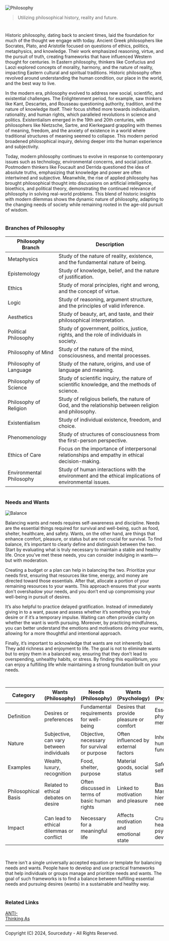 ![Philosophy](https://github.com/user-attachments/assets/b4ef4a23-c3ae-476f-9f0d-e0656c6a0a8f)

> Utilizing philosophical history, reality and future.

#

Historic philosophy, dating back to ancient times, laid the foundation for much of the thought we engage with today. Ancient Greek philosophers like Socrates, Plato, and Aristotle focused on questions of ethics, politics, metaphysics, and knowledge. Their work emphasized reasoning, virtue, and the pursuit of truth, creating frameworks that have influenced Western thought for centuries. In Eastern philosophy, thinkers like Confucius and Laozi explored concepts of morality, harmony, and the nature of reality, impacting Eastern cultural and spiritual traditions. Historic philosophy often revolved around understanding the human condition, our place in the world, and the best way to live.

In the modern era, philosophy evolved to address new social, scientific, and existential challenges. The Enlightenment period, for example, saw thinkers like Kant, Descartes, and Rousseau questioning authority, tradition, and the nature of knowledge itself. Their focus shifted more towards individualism, rationality, and human rights, which paralleled revolutions in science and politics. Existentialism emerged in the 19th and 20th centuries, with philosophers like Nietzsche, Sartre, and Kierkegaard grappling with themes of meaning, freedom, and the anxiety of existence in a world where traditional structures of meaning seemed to collapse. This modern period broadened philosophical inquiry, delving deeper into the human experience and subjectivity.

Today, modern philosophy continues to evolve in response to contemporary issues such as technology, environmental concerns, and social justice. Postmodern thinkers like Foucault and Derrida questioned the idea of absolute truths, emphasizing that knowledge and power are often intertwined and subjective. Meanwhile, the rise of applied philosophy has brought philosophical thought into discussions on artificial intelligence, bioethics, and political theory, demonstrating the continued relevance of philosophy in solving real-world problems. This blend of historic insights with modern dilemmas shows the dynamic nature of philosophy, adapting to the changing needs of society while remaining rooted in the age-old pursuit of wisdom.

#
### Branches of Philosophy

| Philosophy Branch      | Description                                            |
|------------------------|--------------------------------------------------------|
| Metaphysics            | Study of the nature of reality, existence, and the fundamental nature of being. |
| Epistemology           | Study of knowledge, belief, and the nature of justification. |
| Ethics                 | Study of moral principles, right and wrong, and the concept of virtue. |
| Logic                  | Study of reasoning, argument structure, and the principles of valid inference. |
| Aesthetics             | Study of beauty, art, and taste, and their philosophical interpretation. |
| Political Philosophy   | Study of government, politics, justice, rights, and the role of individuals in society. |
| Philosophy of Mind     | Study of the nature of the mind, consciousness, and mental processes. |
| Philosophy of Language | Study of the nature, origins, and use of language and meaning. |
| Philosophy of Science  | Study of scientific inquiry, the nature of scientific knowledge, and the methods of science. |
| Philosophy of Religion | Study of religious beliefs, the nature of God, and the relationship between religion and philosophy. |
| Existentialism         | Study of individual existence, freedom, and choice. |
| Phenomenology          | Study of structures of consciousness from the first-person perspective. |
| Ethics of Care         | Focus on the importance of interpersonal relationships and empathy in ethical decision-making. |
| Environmental Philosophy | Study of human interactions with the environment and the ethical implications of environmental issues. |

#
### Needs and Wants

![Balance](https://github.com/user-attachments/assets/aa2ae5e7-0a1f-4dfa-a47e-0ec43a6df00b)

Balancing wants and needs requires self-awareness and discipline. Needs are the essential things required for survival and well-being, such as food, shelter, healthcare, and safety. Wants, on the other hand, are things that enhance comfort, pleasure, or status but are not crucial for survival. To find balance, it’s important to clearly define and distinguish between the two. Start by evaluating what is truly necessary to maintain a stable and healthy life. Once you’ve met these needs, you can consider indulging in wants—but with moderation.

Creating a budget or a plan can help in balancing the two. Prioritize your needs first, ensuring that resources like time, energy, and money are directed toward those essentials. After that, allocate a portion of your remaining resources to your wants. This approach ensures that your wants don't overshadow your needs, and you don’t end up compromising your well-being in pursuit of desires.

It’s also helpful to practice delayed gratification. Instead of immediately giving in to a want, pause and assess whether it’s something you truly desire or if it’s a temporary impulse. Waiting can often provide clarity on whether the want is worth pursuing. Moreover, by practicing mindfulness, you can better understand the emotions and motivations driving your wants, allowing for a more thoughtful and intentional approach.

Finally, it’s important to acknowledge that wants are not inherently bad. They add richness and enjoyment to life. The goal is not to eliminate wants but to enjoy them in a balanced way, ensuring that they don’t lead to overspending, unhealthy habits, or stress. By finding this equilibrium, you can enjoy a fulfilling life while maintaining a strong foundation built on your needs.

<br>

| Category          | Wants (Philosophy)                       | Needs (Philosophy)                        | Wants (Psychology)                       | Needs (Psychology)                        |
|-------------------|------------------------------------------|-------------------------------------------|------------------------------------------|--------------------------------------------|
| Definition        | Desires or preferences                   | Fundamental requirements for well-being   | Desires that provide pleasure or comfort | Essential for physical and mental health  |
| Nature            | Subjective, can vary between individuals | Objective, necessary for survival or purpose | Often influenced by external factors    | Inherent to human functioning              |
| Examples          | Wealth, luxury, recognition              | Food, shelter, purpose                    | Material goods, social status            | Safety, love, self-esteem                  |
| Philosophical Basis | Related to ethical debates on desire   | Often discussed in terms of basic human rights | Linked to motivation and pleasure      | Based on Maslow’s hierarchy of needs       |
| Impact            | Can lead to ethical dilemmas or conflict | Necessary for a meaningful life            | Affects motivation and emotional state   | Crucial for healthy psychological development |

<br>

There isn't a single universally accepted equation or template for balancing needs and wants. People have to develop and use practical frameworks that help individuals or groups manage and prioritize needs and wants. The goal of such frameworks is to find a balance between fulfilling essential needs and pursuing desires (wants) in a sustainable and healthy way.

#
### Related Links

[ANTI-](https://github.com/sourceduty/ANTI-)
<br>
[Thinking As](https://github.com/sourceduty/Thinking_As)

***
Copyright (C) 2024, Sourceduty - All Rights Reserved.
